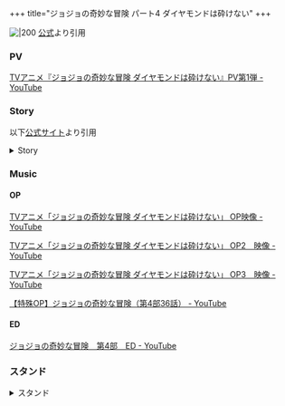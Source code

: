 +++
title="ジョジョの奇妙な冒険 パート4 ダイヤモンドは砕けない"
+++

![|200](https://jojo-animation.com/du/core_sys/images/main/top/t_main_img4.jpg)
[公式](https://www.google.com/url?sa=i&url=https%3A%2F%2Fjojo-animation.com%2Fdu%2F&psig=AOvVaw3xblDINGKrtqE9lbX2f1rc&ust=1720780564731000&source=images&cd=vfe&opi=89978449&ved=0CBEQjRxqFwoTCPDY6KflnocDFQAAAAAdAAAAABAE)より引用

### PV

[TVアニメ『ジョジョの奇妙な冒険 ダイヤモンドは砕けない』PV第1弾 - YouTube](https://www.youtube.com/watch?v=NLZP_z2PxCw)

### Story

  

以下[公式サイト](https://jojo-animation.com/du/story/)より引用

  

<details>

<summary>Story</summary>

  

#### 13 やばいものを拾ったっス！

◆脚本:猪爪慎一　◆絵コンテ:吉田泰三　◆演出：藤本ジ朗  

◆作画監督：CHA MYOUNG JUN

  

音石明を捕まえ、弓と矢を無事に回収することができた仗助たち。事件は無事解決し杜王町には平和が戻るが、仗助には大きな問題が―。未だに打ち解けられない父、ジョセフとの関係だ。遠くから母を見るだけという条件で自宅まで連れて行こうとするのだが、耳は遠いわ、勝手に違う方向へ向かうバスに乗ろうとするわと振りまわされてばかり。しかもジョセフは、近くにスタンド使いがいると言いだして―。

  

#### 14 漫画家のうちへ遊びに行こう その１

◆脚本:小林靖子　◆絵コンテ・演出:津田尚克　◆演出:加藤敏幸／ソエジマヤスフミ／朝木幸彦  

◆作画監督:仲敷沙織／千葉山夏恵／渡邊葉留／木下由衣

  

大人気漫画「ピンクダークの少年」の作者、岸辺露伴が杜王町に住んでいると知って自宅にサインをもらいに行く康一と間田。中から出てきた露伴はサインすることを快諾してくれただけでなく、仕事場を見学するよう家の中へと招き入れてくれて康一たちは大興奮！しかしリアリティを追及する露伴の度を超えた行動に、康一は次第に恐怖を覚えはじめ―。

  

#### 15 漫画家のうちへ遊びに行こう その２

◆脚本:小林靖子　◆絵コンテ:ソエジマヤスフミ　◆演出:松林唯人  

◆作画監督:ムラオミノル／芦谷耕平／SHIN HYUNG WOO

  

いつの間にか露伴の自宅前にやってきていた康一がおそるおそる家の中に入ると、そこにはものすごいスピードで漫画を描く露伴の姿があった。昨日、康一の体験を読んだことで創作意欲が掻き立てられ、漫画を描きたくて描きたくてしょうがないというのだ。ヘブンズ・ドアーの能力でまたも康一を本に変えた露伴が、ページを破り取ろうとしたその時、玄関に予期せぬ人物が現れる！

  

#### 16  「狩りハンティング」に行こう！

◆脚本:ヤスカワショウゴ　◆絵コンテ・演出:古川順康　◆作画監督:関川成人

  

突然、承太郎からハンティングに誘われた仗助。その目的は、音石明によってスタンド能力を身に付けた「ネズミ」を狩りに行くというものだった。仗助たちが、ネズミが射られた用水路にやってくると、そこには煮こごりのような状態で固められた何十匹ものネズミの異様な死体が！自分たちが追っているネズミの仕業と考え排水溝の先へと進むと、それは農家の 下水へとつながっていて…。

  

#### 17 岸辺露伴の冒険

◆脚本:猪爪慎一　◆絵コンテ・演出:嶌田惣一　◆作画監督:矢吹智美

  

康一と露伴は奇妙な光景を目にしていた。目の前に、地図にはない謎の小道があるのだ。この道がいったいどこへ続くのか…ふたりが進んでみるとそこは空き家や電気の切れた自動販売機、地図に載っていない曲がり角や道が広がっていた。不思議に思う康一たちだが、そこで更なる異変に気づく。何度やっても右左右と曲がっている最初の場所に戻ってきてしまうのだ。露伴は何者かにスタンド攻撃を受けているのではと考えるのだが―。

  

#### 18 「重ちー」の収穫ハーヴェスト その１

◆脚本：ふでやすかずゆき　◆絵コンテ・演出：長田絵里  

◆作画監督：芦谷耕平／宝谷幸稔／立花希望／仲敷沙織／渡邊葉留／糸井　恵／SHIN HYUNG WOO

  

貯金がなくなり頭を抱える仗助の前に1円玉を持った小型のスタンドが現れた。驚いた仗助がその後を追いかけていくと、そこには新たなスタンド使い、矢安宮重清（重ちー）の姿が！自身のスタンド、ハーヴェストを使って町中に落ちている小銭を集めているという重ちーの行動に感心した仗助は、ハーヴェストを使ったあることを思いつく。

  

#### 19 「重ちー」の収穫ハーヴェスト その２

◆脚本：ふでやすかずゆき　◆絵コンテ：永居慎平　◆演出：KIM MIN SUN／波多正美  

◆作画監督：KIM BO KYONG／RYU SUNG CHOL／LEE BANG WON／YANG JEONG HEE

  

５００万円の当選宝くじを手に入れ銀行へ換金にやってきた仗助たちだったが、その当選くじが本当に仗助たちのものか行員に怪しまれてしまう。自分たちで買ったとしらを切る仗助だが、宝くじの裏には仗助たちとは別の人物の名前と電話番号が書いてあると指摘され、さらに行員はその番号に電話をかけ始めた！言い逃れできない状況に追い込まれた仗助は、ある行動に出るのだが―。

  

#### 20 山岸由花子はシンデレラに憧れる

◆脚本:ヤスカワショウゴ　◆絵コンテ:藤本ジ朗／津田尚克　◆演出:藤本ジ朗  

◆作画監督:CHA MYOUNG JUN

  

康一にまったく振り向いてもらえないことに落ち込んでいた由花子は、とある店の前で足を止める。エステ「シンデレラ」、その店は普通のエステとは違い「幸福の顔」を作るという変わった店だった。エステティシャンの辻彩に「愛と出会う顔」にしてもらった由花子が町に出ると、さっそく康一に遭遇。しかも、いつもと様子が違ってとてもいい委囲気に…。これまでの人生で最高の幸せを感じる由花子だったが、その効果は30分しか持たず…。

  

#### 21 吉良吉影は静かに暮らしたい その１

◆脚本:小林靖子　◆絵コンテ:古川順康　◆演出:EUM SANGYONG　◆作画監督:KIM EUNSUN

  

行きかう人々で賑わう昼時の町中、吉良吉影は女子社員の誘いを断ってパン屋でサンドイッチを買うと公園で1人、ランチを楽しんでいた。そこへ通りかかった重ちーは誤って自分のサンドイッチと吉良のサンドイッチの袋を取り違えてしまう。それに気づき、血相を変え重ちーを追いかける吉良。実は、吉良の袋の中にはサンドイッチではない別のものが入っていて―。

  

#### 22 吉良吉影は静かに暮らしたい その２

◆脚本:小林靖子　◆絵コンテ:加藤敏幸　◆演出:江副仁美  

◆作画監督:渡邊葉留／千葉山夏恵／木下由衣／糸井恵／横山謙次

  

吉良吉影は杜王町に潜んでいた殺人鬼であり、そしてスタンド使いでもあった。自身の秘密を知った重ちーを消そうとする吉良にハーヴェストで応戦する重ちーだったが、吉良のスタンド、キラークイーンの特殊能力により瀕死の重傷を負ってしまう。一瞬の隙をつき、吉良の前から逃げることに成功した重ちーはクレイジー・ダイヤモンドに傷を治してもらうため、そして吉良の脅威を知らせるため仗助の元へ向かう。

  

#### 23 シアーハートアタック その１

◆脚本:ヤスカワショウゴ　◆絵コンテ:嶌田惣一　◆演出:村田光  

◆作画監督:石本峻一／芦谷耕平／飯飼一幸／SHIN HYUNG WOO

  

ボタンの持ち主を探していた承太郎と康一は靴のムカデ屋で殺人鬼・吉良吉影のスタンドが放つ第２の爆弾「シアーハートアタック」に遭遇する。康一は逃げる吉良を追おうとするが、承太郎はそれよりも再び攻撃する隙を狙っているであろうシアーハートアタックを警戒するよう促す。まずは犯人を確保すべきと考えた康一は慎重な行動をとる承太郎に納得がいかない。しかし、次の瞬間、シアーハートアタックが康一に取り付き―！

  

#### 24 シアーハートアタック その２

◆脚本:ヤスカワショウゴ　◆絵コンテ:嶌田惣一　◆演出:ソエジマヤスフミ  

◆作画監督:石本峻一／渡邊葉留／宝谷幸稔／仲敷沙織

  

進化したエコーズＡＣＴ３の能力でシアーハートアタックを重くし、なんとか難を逃れた康一だったが、そこへ殺人鬼・吉良吉影が姿を現す！ついに目の前に現れた殺人鬼に強い怒りを感じた康一はＡＣＴ３で吉良に対抗するが、まったく歯が立たない。公衆の面前で恥をかかされたことに気がおさまらない吉良は、康一に容赦ない攻撃を浴びせるのだが…。

  

#### 25 アトム・ハート・ファーザー

◆脚本:猪爪慎一　◆絵コンテ・演出:長田絵里  

◆作画監督：CHA MYOUNG JUN／SEO JUNG HA

  

吉良吉影の手がかりを得るため、かつて吉良が住んでいた家を調査する仗助たち。それといった特徴のない吉良だが、承太郎は家の中の物から高い知能と能力を隠すため、わざと自分の長所や短所を人前に出さない男だと分析する。それと同時に、長年切った爪とそのデータを机の引き出しに保管しているのを発見。仗助たちは平凡な男の異常な趣味を目の当たりにし、不気味さを感じていた。すると、ふいに机上にあるポラロイドがひとりでにシャッターを切って…。

  

#### 26 ジャンケン小僧がやって来る!

◆脚本:ふでやすかずゆき　◆絵コンテ:ソエジマヤスフミ　◆演出:KIM MIN SUN  

◆作画監督:RYU SEUNG CHEOL／KIM BO KYOUNG／KIM EUM SUN／LEE BANG WON  KWON HYEOK JEONG

  

弓と矢を奪い仗助たちの元から逃走した吉良吉廣は、息子の吉影を守るため味方となるスタンド使いを探していた。矢に射抜きたいものを選べと告げると、矢はある人物を差す―。その頃、吉良吉影を追う露伴は杜王駅前で通勤中の会社員の写真を撮影していた。吉良が誰かとすり替わったのであればそいつとして通勤していると考えたのだ。吉良がその家族を消し去る前に見つけたいと願う露伴。そこに突然、少年がジャンケンをしてほしいと声をかけてきた。

  

#### 27 ぼくは宇宙人

◆脚本:ふでやすかずゆき　◆絵コンテ:津田尚克　◆演出:津田尚克／朝木幸彦  

◆作画監督:LEE BANG WON／KWON HYEOK JUNG／RYU SEUNG CHUL  芦谷耕平／仲敷沙織／渡邊葉留／横山謙次

  

顔を奪い、川尻浩作として生活を始めた吉良だが、自分の本性を隠したまま生活をすることにいらだちを覚え始めていた。道行く女性を見ては自分の本性を打ち明けたい、その細い首を絞め殺してみたい…という衝動を懸命に抑える吉良。しかし、川尻の妻・しのぶの首筋を見た瞬間、殺人衝動に駆られて―！一方、仗助たちは杜王町の外れの麦畑でミステリー・サークルに倒れた不思議な男を発見する。

  

#### 28 ハイウェイ・スター その１

◆脚本:ふでやすかずゆき　◆絵コンテ・演出:玉村仁　◆演出協力:津田尚克／加藤敏幸／朝木幸彦  

◆作画監督:千葉山夏恵／渡邊葉留／大高雄太／横山謙次／仲敷沙織／SHIN HYUNG WOO／芦谷耕平

  

チンチロリン勝負でイカサマがおこなわれていると感じた露伴は自身の小指にペンを突き立てる！次の勝負で仗助のイカサマを見破れなければ、２００万円でクレイジー・ダイヤモンドに治療を頼んでやるが、イカサマの正体を見つけたときは、仗助の小指を貰うという露伴。さらに、取り立て人として玉美を呼び出し、心の錠前で、仗助がイカサマをしないという逃げ道も封じる！！

  

#### 29 ハイウェイ・スター その２

◆脚本:ふでやすかずゆき　◆絵コンテ:古川順康　◆演出:村田光  

◆作画監督:芦谷耕平／木下由衣／千葉山夏恵／仲敷沙織／渡邊葉瑠／SHIN HYUNG WOO  横山謙次／大高雄太／西位輝実／石本峻一／馬場充子

  

露伴に窮地を救われた仗助は、謎の足跡型スタンドの本体を探す。どこまでも追ってくるスタンドをバイクで振り切り、康一に電話をしてエコーズで敵本体を探してもらおうと考えるが、仗助の匂いを覚えたスタンドは大まかな位置をつかんで仗助の傍へ現れるため、時速６０キロ以下に減速する事すらできない。何とか携帯電話を入手し康一へ連絡を取ることに成功するが、気が付くと目の前には海が迫っていて―！

  

#### 30 猫は吉良吉影が好き

◆脚本:猪爪慎一／ふでやすかずゆき　◆絵コンテ:嶌田惣一  

◆演出:藤原潤／ソエジマヤスフミ／江副仁美／佐々木勅嘉／朝木幸彦／西島圭祐  

◆作画監督:CHA MYOUNG JUN／KIM KANG WON／芦谷耕平／千葉山夏恵／横山謙次  SHIN HYUNG WOO

  

ある朝、しのぶから地下室で喉に大きな穴が開いたブリティッシュ・ブルー種の猫を見つけたという話を聞いた川尻。あの『矢』で射抜かれた猫なのではないかと考えた川尻が地下室へ様子を見に行くと、そこには死んだ猫の姿があった。猫に恐怖したしのぶがホウキを振り回した際に倒したビンの破片で喉を切って死んでしまったようだ。川尻は家の庭に猫を埋葬してやるのだが、翌日、猫を埋めた場所からは怪しげな植物が生えて…。

  

#### 31 7月15日(木) その１

◆脚本:小林靖子　◆絵コンテ:長田絵里／ソエジマヤスフミ／吉田泰三  

◆演出:長田絵里／ソエジマヤスフミ／津田尚克  

◆作画監督:仲敷沙織／SHIN HYUNG WOO／飯飼一幸／千葉山夏恵／横山謙次／芦谷耕平

  

行方不明となった吉良吉影の姿を探していた吉廣は川尻浩作を発見する。間違いなく息子の吉影だと確信した吉廣は川尻に近づこうとするが、その後ろには川尻をビデオで隠し撮りする早人の姿が！露伴や承太郎たちも吉影を捜索している中、このままでは見つかってしまうと考えた吉廣はある行動に出る。一方、登校中の仗助と億泰は道端で双眼鏡に変身した未起隆に遭遇。使われていない鉄塔を見てくれと言われ、双眼鏡を覗くと、そこには鉄塔の上で生活する男がいた！

  

#### 32 7月15日(木) その２

◆脚本:小林靖子　◆絵コンテ:長田絵里／ソエジマヤスフミ／吉田泰三  

◆演出:長田絵里／ソエジマヤスフミ／津田尚克  

◆作画監督:仲敷沙織／千葉山夏恵／馬場充子／西位輝実／石本峻一／芦谷耕平／飯飼一幸  木下由衣／横山謙次／CHA MYOUNG JUN／SHIN HYUNG WOO

  

火事の修理と見積もりのため、露伴の家に一級建築士の乙雅三がやってきた。露伴は家の中に乙を招き入れるが、乙のとる奇怪な行動に興味を惹かれる。その頃、仗助は鉄塔に捕らわれてしまった未起隆を助けるため、再び鉄塔内で鋼田一と対峙していた。しかし、鉄塔の構造を熟知した鋼田一は仗助の攻撃を余裕でかわすと、今度は思いもよらぬ攻撃を仕掛けてきて…。

  

#### 33 7月15日(木) その３

◆脚本:小林靖子　◆絵コンテ:ソエジマヤスフミ／吉田泰三  

◆演出:ソエジマヤスフミ／藤本ジ朗／江副仁美  

◆作画監督:西位輝実／馬場充子／石本峻一／芦谷耕平／木下由衣／千葉山夏恵／仲敷沙織  SHIN HYUNG WOO／CHA MYOUNG JUN／横山謙次／飯飼一幸

  

乙雅三の背中を見たことで露伴はスタンドのチープ・トリックに取り憑かれてしまった。チープ・トリックへの攻撃はそのまま本体である露伴自身に返ってきてしまうため、むやみに攻撃することもできず、露伴は窮地に立たされる。そして、康一を探していた仗助と噴上の前にあらゆるものを紙にして閉じ込めるスタンド・エニグマを持つ少年が現れる。エニグマの少年がポケットから取り出した紙にはあるものが隠されていて…。

  

#### 34 7月15日(木) その４

◆脚本:小林靖子　◆絵コンテ:吉田泰三　◆演出:藤本ジ朗／江副仁美  

◆作画監督:CHA MYOUNG JUN／千葉山夏恵／SHIN HYUNG WOO／芦谷耕平  仲敷沙織／西位輝実／石本峻一／馬場充子

  

チープ・トリックの攻撃に困り果て、自宅に康一を呼び出し助けを求める露伴だったが、スタンドが取り憑いた背中をどうしても見せようとしない露伴の姿に、康一はからかわれているのではないかと不信感を抱き、怒って帰ってしまう。チープ・トリックに屈辱を味わわされ怒りに震える露伴は、意を決して自宅を出て杜王グランドホテルに向かうことにする。しかし、それは背中を見られる危険性のある過酷なものだった！

  

#### 35 アナザーワン バイツァ・ダスト その１

◆脚本:ヤスカワショウゴ　◆コンテ:加藤敏幸　◆演出:加藤敏幸／村田光  

◆作画監督:石本峻一／馬場充子／西位輝実／仲敷沙織／木下由衣／横山謙次  芦谷耕平／飯飼一幸／SHIN HYUNG WOO／CHA MYOUNG JUN

  

追い詰められた川尻浩作は、早人を手にかけてしまった。事故に見えるよう早人を殺害したが、露伴たちが早人の存在に気づき、明日にも川尻家を調べに来ようとしているという最悪のタイミングだった。このままでは、正体がバレる、捕まってしまう―！絶望の淵に追い詰められた川尻だったが、突如、吉廣の持っていた矢が川尻を突き刺して―！

  

#### 36 アナザーワン バイツァ・ダスト その２

◆脚本:ヤスカワショウゴ　◆コンテ:加藤敏幸／津田尚克　◆演出:江島泰男／西島圭祐  

◆作画監督:小美野雅彦／千葉山夏恵／仲敷沙織／芦谷耕平／石本峻一／馬場充子／西位輝実

  

キラークイーン第３の能力「バイツァ・ダスト」によって岸辺露伴を爆破し、同じ朝に戻ってきたということを聞かされた早人は、キラ・ヨシカゲを倒せるのは露伴のような「能力を持つ者」だけだと思い、露伴を死なせずにキラのことを伝えようとする。しかし、一度起こった運命の結果は変わらない。早人が露伴に会わなくても露伴は爆発してしまう。キラ・ヨシカゲを倒せないのかと苦しむ早人の目の前に、さらなる人物が現れ…。

  

#### 37 クレイジー・Dダイヤモンド は砕けない その１

◆脚本:ふでやすかずゆき　◆コンテ:古川順康　◆演出:ソエジマヤスフミ／長田絵里  

◆作画監督:横山謙次／SHIN HYUNG WOO／CHA MYOUNG JUN／芦谷耕平  千葉山夏恵／木下由衣／飯飼一幸

  

ストレイ・キャットの空気弾で吉良を殺そうとした早人の作戦は失敗に終わった。早人が何度も同じ朝を往復していると察した吉良は、露伴の他にも何人かを吹き飛ばしている、そしてこれ以上同じ朝に早人を戻らせることは危険だと思い、今回でバイツァ・ダストを解除しようと考える。「運命は」自分に味方してくれていると確信した吉良だったが、そこにある人物が現れた。

  

#### 38 クレイジー・Dダイヤモンド は砕けない その２

◆脚本:ふでやすかずゆき　◆コンテ:追崎史敏　◆演出:加藤敏幸／村田光／津田尚克  

◆作画監督:西位輝実／石本峻一／馬場充子／仲敷沙織／芦谷耕平／横山謙次  SHIN HYUNG WOO／CHA MYOUNG JUN

  

キラークイーンとストレイ・キャットの攻撃によって追い詰められた仗助と早人は接近戦に持ち込むため近くの民家に逃げ込むが、そこへ空気弾が壁をすり抜け入り込んできた。灰皿の灰をまき、空気弾を視認できる状況にすることでかわそうとする仗助だったが、なぜか空気弾は仗助を追いかけてくる！外から見えるはずがないのに確実に仗助を狙っている空気弾に仗助と早人は動揺する―。

  

#### 39 さよなら杜王町-黄金の心

◆脚本:小林靖子　◆絵コンテ・演出:津田尚克  

◆作画監督:西位輝実／石本峻一／馬場充子／仲敷沙織／芦谷耕平／横山謙次  木下由衣／SHIN HYUNG WOO／CHA MYOUNG JUN

ついに仗助たちは吉良を追い詰めた！承太郎たちも集まり、絶望の淵に立たされた吉良だったが、それでもなお、助けにやってきた救急隊員の女性にバイツァ・ダストを仕掛け、時間を吹き飛ばそうする。自ら女性に自分の正体を明かすことでバイツァ・ダストの発動条件を満たした吉良は、キラークイーンのスイッチを押す！杜王町の未来をかけた最終決戦、いよいよ決着―！

  

</details>

  

### Music

#### OP

[TVアニメ「ジョジョの奇妙な冒険 ダイヤモンドは砕けない」 OP映像 - YouTube](https://www.youtube.com/watch?v=FrI_31R-EfM)

  

[TVアニメ「ジョジョの奇妙な冒険 ダイヤモンドは砕けない」 OP2　映像 - YouTube](https://www.youtube.com/watch?v=bFFtHGDGpXc)

  

[TVアニメ「ジョジョの奇妙な冒険 ダイヤモンドは砕けない」 OP3　映像 - YouTube](https://www.youtube.com/watch?v=Zx_rFZhJCB0)

  

[【特殊OP】ジョジョの奇妙な冒険（第4部36話） - YouTube](https://www.youtube.com/watch?v=HTLBxE0_v8c)

#### ED

[ジョジョの奇妙な冒険　第4部　ED - YouTube](https://www.youtube.com/watch?v=sHCkAJn_G5A)

  
  

### スタンド

  

<details>

<summary>スタンド</summary>

  

#### クレイジーダイヤモンド

破壊力AスピードA射程距離D持続力B精密操作性B成長性C\

仗助のスタンド。壊れたものに触れると元の形に「直す」能力をもつが、既に死んでしまった生命等は直せない。また、仗助自身の傷を癒すこともできない。承太郎のスタープラチナにも匹敵する強力なパワーとスピードを持つ。\

[公式](https://jojo-portal.com/anime/du/character/01/)

  

#### ハーミットパープル

破壊力DスピードC射程距離D持続力A精密操作性D成長性E\

ジョセフのスタンド。茨のような植物の形をしており、透視や調査などで対象を写す遠隔視能力を持つ。スタンドをロープのように延ばして攻撃したり、物を絡め取ったり、移動に利用したりすることも可能。\

[公式](https://jojo-portal.com/anime/du/character/06/)

  
  

#### ヘブンズ・ドアー

破壊力DスピードB射程距離B持続力B精密操作性C成長性A→B\

露伴のスタンド。対象を本にする能力をもつ。本には相手のこれまでの人生全てが書かれており、ページを破ったり、ページに任意の文章を書き込むことで行動を制限・操作することができる。\

[公式](https://jojo-portal.com/anime/du/character/04/)

  
  

#### ラット

破壊力BスピードC射程距離D持続力B精密操作性E成長性C\

ネズミ(虫喰い)のスタンド。砲台型をしており、物や生物はもちろんスタンドさえも溶かす毒針を発射し攻撃する。針自体の威力はさほどではないが、触れただけで物をドロドロに溶かしてしまうほどの強力な毒をもつ。\

[公式](https://jojo-portal.com/anime/du/character/24/)

  
  

#### スタープラチナ

破壊力AスピードA射程距離C持続力A精密操作性A成長性A\

承太郎のスタンド。パワー・スピード・精密動作性など、基本的な能力が桁違いに優れている。DIOとの闘いにおいて時を止める能力に目覚め、最強のスタンドと言える。\

[公式](https://jojo-portal.com/anime/du/character/05/)

  
  

#### エコーズ ACT1

破壊力EスピードE射程距離B持続力B精密操作性C成長性A

###### ハーヴェスト

破壊力EスピードB射程距離A持続力A精密操作性E成長性C\

重ちーのスタンド。約500体からなる小さな群体型。遠隔操作が可能であり、広域での物の探索、収集に長けている。1体1体の破壊力は低いものの、小型で見つかりにくく数が多いため、攻撃面でもかなり強力。その能力ゆえに様々な使い方が可能である。\

[公式](https://jojo-portal.com/anime/du/character/11/)

  
  

#### シンデレラ

破壊力DスピードC射程距離C持続力C精密操作性A成長性C\

辻彩のスタンド。肉体のイメージを変換し、人相や運勢を操る能力を持つ。しかし、その能力は30分しかもたず、運勢を持続させるには30分ごとに特別な口紅を塗らねばならない。怠ると運勢を固定するエネルギーが消えパーツが崩壊してしまう。\

[公式](https://jojo-portal.com/anime/du/character/14/)

  

#### キラークイーン

破壊力AスピードB射程距離D持続力B→C精密操作性B成長性A\

吉良吉影のスタンド。触れた物をどんな物でも爆弾にすることができ、好きな時にスイッチを入れるだけで対象は爆発する。跡形もなく爆破されるため、証拠を残さずに人を殺すこともできる、恐ろしいスタンド。\

[公式](https://jojo-portal.com/anime/du/character/32/)

  

#### シアーハートアタック

破壊力AスピードC射程距離A持続力A精密操作性E成長性A\

キラークイーンの左手から発射される遠隔自動操縦型のスタンド。温度を感知して自動的に対象を追尾し、接触すると相手を爆破する。温度の高い方を優先的に追撃する特性を持つ。強固な防御力を持っており、スタープラチナの力でも破壊することができない。\

[公式](https://jojo-portal.com/anime/du/character/32/)

  
  

#### エコーズ ACT3

破壊力BスピードB射程距離C持続力B精密操作性C成長性A\

エコーズの最終形態で、これまでと異なり子供のような姿をした人型のスタンド。自意識を持って会話が可能だが、その言葉遣いは非常に荒っぽい。対象を重くする能力をもち、その効果は康一が近づけば近づくほど強くなる。\

[公式](https://jojo-portal.com/anime/du/character/02/)

  
  

#### ザ・ハンド

破壊力BスピードB射程距離D持続力C精密操作性C成長性C\

億泰のスタンド。右手で掴んだ物を空間ごと削り取る能力をもつ。削り取られたものがどこに行くのかは億泰にすらもわからない。空間を削り取ることで、自分や相手を瞬間移動させることも可能。\

[公式](https://jojo-portal.com/anime/du/character/03/)

  

#### アトム・ハート・ファーザー

破壊力EスピードE射程距離？持続力A精密操作性E成長性E\

吉良吉廣のスタンド。吉廣が写った写真の空間を支配し、写真のフレーム内に映ったものを攻撃すると現実世界でも攻撃される。内側からフレームを破壊、突破することは不可能であり、また外側からの干渉が一切できない。\

[公式](https://jojo-portal.com/anime/du/character/31/)

  

#### アース・ウィンド・アンド・ファイヤー

破壊力CスピードC射程距離？持続力A精密操作性C成長性C\

未起隆のスタンド。変身できる能力を持つ。大抵の物には変身できるが、複雑な機械や自分以上の力の出るものにはなれない。また、地球人の顔がみんな同じに見えるため、人の顔マネ、変装もできない。\

[公式](https://jojo-portal.com/anime/du/character/12/)

  
  

#### ハイウェイ・スター

破壊力CスピードB射程距離A持続力A精密操作性E成長性C\

噴上裕也のスタンド。幻影を見せる部屋に入り込んだ者の匂いを覚えると、時速60キロで追跡し、捕まえた相手の養分を吸い取る。一度匂いを覚えるとどこまでも追いかけてくる。通常は人型をしているが、追跡時には足跡のような形に姿を変える。\

[公式](https://jojo-portal.com/anime/du/character/26/)

  

#### スーパーフライ

破壊力EスピードE射程距離？持続力A精密操作性E成長性E\

鉄塔そのものがスタンドになった自立型スタンド。鉄塔内に入ると、次の誰かが鉄塔に入るまで外に出ることができない。無理に出ようとすると体が鉄塔の一部となってしまう。鉄塔にダメージを与えると「エネルギー保存の法則」により、攻撃した者にそのエネルギーが返ってくるため破壊することが不可能である。\

[公式](https://jojo-portal.com/anime/du/character/28/)

  

#### ストレイ・キャット

元は吉良吉廣に矢で射ぬかれたブリティッシュ・ブルー種の猫。仮死状態で埋葬されたのち、猫草として生き返る。空気を自由に操作するスタンド能力を持ち、空気を弾丸のように発射したり、周辺の空気を操作して真空状態にしたりできる。\

[公式](https://jojo-portal.com/anime/du/character/27/)

  
  

#### エニグマ

破壊力EスピードE射程距離C持続力A精密操作性C成長性C\

宮本輝之輔のスタンド。あらゆるものを紙にして閉じ込める能力を持つ。物であれば無条件で閉じ込められるが、人間の場合は、恐怖したときに無意識にみせる「恐怖のサイン」を見つけなければ閉じ込めることができない。対象物は紙を開くと外に出せる。\

[公式](https://jojo-portal.com/anime/du/character/29/)

  
  
  

#### チープ・トリック

破壊力EスピードE射程距離E持続力A精密操作性E成長性E\

背中におぶさって耳元で絶えず話しかけてくる。スタンド自体に殺傷能力はなく、取り憑いた人物をノイローゼにして背中を見せるように仕向け、本体の背中を見た人物に新たに取り憑く際に、本体から精気を奪うのが目的。スタンドを攻撃すると本体も攻撃を受けるため、力ずくで撃退するのは非常に困難である。\

[公式](https://jojo-portal.com/anime/du/character/30/)

  
  
  

#### 杜王町名所

##### 杜王町名所その5「漫画家 岸辺露伴の家」

行き方 杜王町勾当台2丁目バス停下車 徒歩1分

敷地 103坪の豪邸 7LDKプラス屋根裏部屋 実際行くと居留守を使われる。

###### 杜王町名所その6 少女の幽霊に会える小道

行き方 杜王駅より11番バス、勾当台商店街で下車、杜王町勾当台2丁目のコンビニ「オーソン」隣り。薬屋「ドラッグのキサラ」との間に、現れる。

(注)見えない人がほとんどだが、あなたがもし、この小道に迷い込んだ時、決して後ろを振り返ってはならない。

  

##### 杜王町名所その7 パン屋「サンジェルメン」

行き方 杜王町ぶどうヶ丘高校行きバス、途中下車徒歩2分

駅から伸びるグリーンロードの途中にあるパン屋、独自の製法に石窯オーブンを用いた数多いレパートリーが人気。学生、主婦、OLなど幅広い層に支持されている。人気メニューは「サンドイッチ」。すぐに売り切れる。

  

##### 杜王町名所その8「2つ杜トンネル」

嘉永五年(1852年)完成。昭和五十八年修復。全長450メートル。杜王町とS市をつなぐ国道にある。中はカーブしているため、反対側の出口は見えな。夜道の灯りが少ないため、交通事故が絶えない事と、不気味な雰囲気が心霊スポットとして若者の間で有名。

  

##### 杜王町 名所 その9 送電鉄塔に住む男

  

</details>

  
